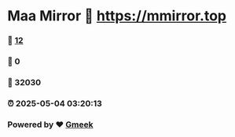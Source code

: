 # Maa Mirror :link: https://mmirror.top 
### :page_facing_up: [12](https://mmirror.top/tag.html) 
### :speech_balloon: 0 
### :hibiscus: 32030 
### :alarm_clock: 2025-05-04 03:20:13 
### Powered by :heart: [Gmeek](https://github.com/Meekdai/Gmeek)
